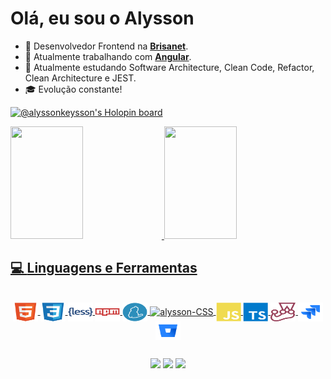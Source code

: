 <h1 align = "justify" title="No momento não estou aberto a propostas"> Olá, eu sou o Alysson</h1>

- 🔭 Desenvolvedor Frontend na <a href="https://www.brisanet.com.br/"><b>Brisanet</b></a>.
- 📌 Atualmente trabalhando com <a href="https://angular.io/"><b>Angular</b></a>.
- 🌱 Atualmente estudando Software Architecture, Clean Code, Refactor, Clean Architecture e JEST.
- 🎓 Evolução constante!

[![@alyssonkeysson's Holopin board](https://holopin.me/alyssonkeysson)](https://holopin.io/@alyssonkeysson)

 <div>
  <a href="https://github.com/AlyssonMascarenhas">
  <img height="180em" width="48%" src="https://github-readme-stats-sigma-five.vercel.app/api?username=AlyssonMascarenhas&show_icons=true&theme=dracula&include_all_commits=true&count_private=true"/>
  <img height="180em" width="48%" src="https://github-readme-stats-sigma-five.vercel.app/api/top-langs/?username=AlyssonMascarenhas&layout=compact&langs_count=7&theme=dracula"/>
</div>

## 💻 **Linguagens e Ferramentas**  
<br>
<div align="center">
  <div style="display: inline_block">
    <img align="center" alt="alysson-HTML" height="30" width="40" src="https://raw.githubusercontent.com/devicons/devicon/master/icons/html5/html5-original.svg" title="HTML">
    <img align="center" alt="alysson-CSS" height="30" width="40" src="https://raw.githubusercontent.com/devicons/devicon/master/icons/css3/css3-original.svg" title="CSS">
    <img align="center" alt="alysson-LESS" height="30" width="40" src="https://raw.githubusercontent.com/devicons/devicon/1119b9f84c0290e0f0b38982099a2bd027a48bf1/icons/less/less-plain-wordmark.svg" title="LESS">
    <img align="center" alt="alysson-NPM" height="30" width="40" src="https://raw.githubusercontent.com/devicons/devicon/1119b9f84c0290e0f0b38982099a2bd027a48bf1/icons/npm/npm-original-wordmark.svg" title="NPM">
    <img align="center" alt="alysson-YARN" height="30" width="40" src="https://raw.githubusercontent.com/devicons/devicon/1119b9f84c0290e0f0b38982099a2bd027a48bf1/icons/yarn/yarn-original.svg" title="YARN">
    <img align="center" alt="alysson-CSS" height="30" width="40" src="https://cdn.jsdelivr.net/gh/devicons/devicon/icons/angularjs/angularjs-plain.svg" title="Angular"/>
    <img align="center" alt="alysson-Js" height="30" width="40" src="https://raw.githubusercontent.com/devicons/devicon/master/icons/javascript/javascript-plain.svg" title="JavaScript">
    <img align="center" alt="alysson-Ts" height="30" width="40" src="https://raw.githubusercontent.com/devicons/devicon/master/icons/typescript/typescript-plain.svg" title="TypeScript">
    <img align="center" alt="alysson-JEST" height="30" width="40" src="https://raw.githubusercontent.com/devicons/devicon/1119b9f84c0290e0f0b38982099a2bd027a48bf1/icons/jest/jest-plain.svg" title="JEST">
    <img align="center" alt="alysson-Jira" height="30" width="40" src="https://raw.githubusercontent.com/devicons/devicon/1119b9f84c0290e0f0b38982099a2bd027a48bf1/icons/jira/jira-original.svg" title="Jira">
    <img align="center" alt="alysson-Bitbucket" height="30" width="40" src="https://raw.githubusercontent.com/devicons/devicon/1119b9f84c0290e0f0b38982099a2bd027a48bf1/icons/bitbucket/bitbucket-original.svg" title="Bitbucket">
  </div>  
</div>

##
<div align="center"> 
  <a href="https://www.instagram.com/alysson_mascarenhas/" target="_blank"><img src="https://img.shields.io/badge/-Instagram-%23E4405F?style=for-the-badge&logo=instagram&logoColor=white" target="_blank"></a>
  <a href = "mailto:alymascarenhas31@gmail.com"><img src="https://img.shields.io/badge/-Gmail-%23333?style=for-the-badge&logo=gmail&logoColor=white" target="_blank"></a>
  <a href="https://www.linkedin.com/in/alyssonmascarenhas/" target="_blank"><img src="https://img.shields.io/badge/-LinkedIn-%230077B5?style=for-the-badge&logo=linkedin&logoColor=white" target="_blank"></a> 
</div>
